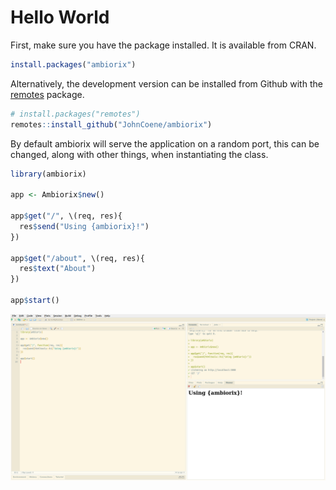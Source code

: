 # Hello World

First, make sure you have the package installed. It is available from CRAN.

```r
install.packages("ambiorix")
```

Alternatively, the development version can be installed from Github with the [remotes](https://remotes.r-lib.org/) package.

```r
# install.packages("remotes")
remotes::install_github("JohnCoene/ambiorix")
```

<!-- panels:start -->

<!-- div:left-panel -->

By default ambiorix will serve the application on a random port, this can be changed, along with other things, when instantiating the class. 

```r
library(ambiorix)

app <- Ambiorix$new()

app$get("/", \(req, res){
  res$send("Using {ambiorix}!")
})

app$get("/about", \(req, res){
  res$text("About")
})

app$start()
```

<!-- div:right-panel -->

![](../_assets/rstudio.png)

<!-- panels:end -->

